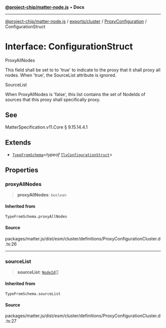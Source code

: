 [**@project-chip/matter-node.js**](../../../../../README.md) • **Docs**

***

[@project-chip/matter-node.js](../../../../../modules.md) / [exports/cluster](../../../README.md) / [ProxyConfiguration](../README.md) / ConfigurationStruct

# Interface: ConfigurationStruct

ProxyAllNodes

This field shall be set to to 'true' to indicate to the proxy that it shall proxy all nodes. When 'true', the
SourceList attribute is ignored.

SourceList

When ProxyAllNodes is 'false', this list contains the set of NodeIds of sources that this proxy shall
specifically proxy.

## See

MatterSpecification.v11.Core § 9.15.14.4.1

## Extends

- [`TypeFromSchema`](../../../../tlv/README.md#typefromschemas)\<*typeof* [`TlvConfigurationStruct`](../README.md#tlvconfigurationstruct)\>

## Properties

### proxyAllNodes

> **proxyAllNodes**: `boolean`

#### Inherited from

`TypeFromSchema.proxyAllNodes`

#### Source

packages/matter.js/dist/esm/cluster/definitions/ProxyConfigurationCluster.d.ts:26

***

### sourceList

> **sourceList**: [`NodeId`](../../../../datatype/README.md#nodeid)[]

#### Inherited from

`TypeFromSchema.sourceList`

#### Source

packages/matter.js/dist/esm/cluster/definitions/ProxyConfigurationCluster.d.ts:27
